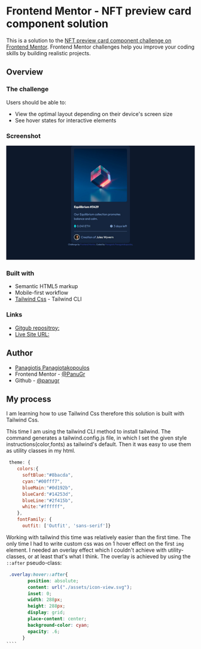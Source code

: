 # Frontend Mentor - NFT preview card component solution

This is a solution to the [NFT preview card component challenge on Frontend Mentor](https://www.frontendmentor.io/challenges/nft-preview-card-component-SbdUL_w0U). Frontend Mentor challenges help you improve your coding skills by building realistic projects.

## Overview

### The challenge

Users should be able to:

- View the optimal layout depending on their device's screen size
- See hover states for interactive elements

### Screenshot

<img src="./screenshot.jpg" width="700"/>

### Built with

- Semantic HTML5 markup
- Mobile-first workflow
- [Tailwind Css](https://tailwindcss.com) - Tailwind CLI

### Links

- [Gitgub repositroy:](https://github.com/PanuGr/frontendmentor-challenges/tree/main/newbie/ntf-card)
- [Live Site URL:](https://panugr.github.io/frontendmentor-challenges/newbie/ntf-card/)

## Author

- [Panagiotis Panagiotakopoulos](https://panagiotis.netlify.app)
- Frontend Mentor - [@PanuGr](https://www.frontendmentor.io/profile/panugr)
- Github - [@panugr](https://www.github.com/panugr)

## My process

I am learning how to use Tailwind Css therefore this solution is built with Tailwind Css.

This time I am using the tailwind CLI method to install tailwind. The command generates a tailwind.config.js file,
in which I set the given style instructions(color,fonts) as tailwind's default. Then it was easy to use them as utility classes in my html.

`````js
 theme: {
    colors:{
      softBlue:"#8bacda",
      cyan:"#00fff7",
      blueMain:"#0d192b",
      blueCard:"#14253d",
      blueLine:"#2f415b",
      white:"#ffffff",
    },
    fontFamily: {
      outfit: ['Outfit', 'sans-serif']}

`````
Working with tailwind this time was relatively easier than the first time. The only time I had to write custom css was on 1 hover effect on the first `img` element.
I needed an overlay effect which I couldn't achieve with utility-classes, or at least that's what I think.
The overlay is achieved by using the `::after` pseudo-class:

`````css
 .overlay:hover::after{
        position: absolute;
        content: url("./assets/icon-view.svg");
        inset: 0;
        width: 288px;
        height: 288px;
        display: grid;
        place-content: center;
        background-color: cyan;
        opacity: .6;
      }
````
